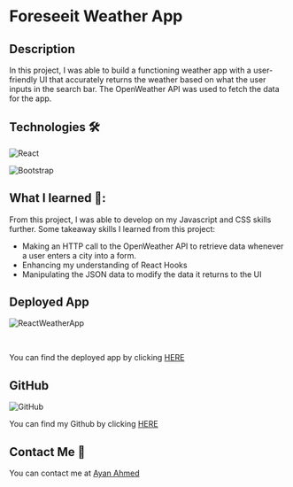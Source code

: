# Foreseeit Weather App

## Description

In this project, I was able to build a functioning weather app with a user-friendly UI that accurately returns the weather based on what the user inputs in the search bar. The OpenWeather API was used to fetch the data for the app.

## Technologies 🛠

![React](https://img.shields.io/badge/react-%2320232a.svg?style=for-the-badge&logo=react&logoColor=%2361DAFB)

![Bootstrap](https://img.shields.io/badge/bootstrap-%23563D7C.svg?style=for-the-badge&logo=bootstrap&logoColor=white)

## What I learned 📖:

From this project, I was able to develop on my Javascript and CSS skills further. Some takeaway skills I learned from this project:

- Making an HTTP call to the OpenWeather API to retrieve data whenever a user enters a city into a form.
- Enhancing my understanding of React Hooks
- Manipulating the JSON data to modify the data it returns to the UI

## Deployed App

![ReactWeatherApp](https://user-images.githubusercontent.com/108099259/214917868-306bf606-b931-4c37-bc58-1509923b842c.jpg)

<br>

You can find the deployed app by clicking [HERE](https://foreseeit.vercel.app/)

## GitHub

![GitHub](https://img.shields.io/badge/github-%23121011.svg?style=for-the-badge&logo=github&logoColor=white)

You can find my Github by clicking [HERE](https://github.com/ayaneey/CodeFlix)

## Contact Me 📧

You can contact me at [Ayan Ahmed](mailto:ayanahmed0210@gmail.com)
